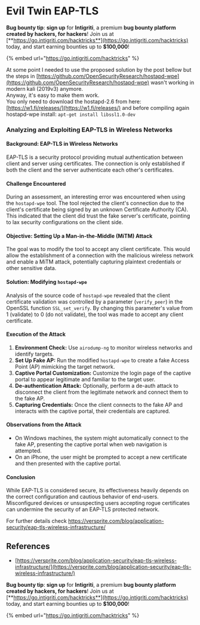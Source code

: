 # Evil Twin EAP-TLS





<img src="../../.gitbook/assets/i3.png" alt="" data-size="original">\
**Bug bounty tip**: **sign up** for **Intigriti**, a premium **bug bounty platform created by hackers, for hackers**! Join us at [**https://go.intigriti.com/hacktricks**](https://go.intigriti.com/hacktricks) today, and start earning bounties up to **$100,000**!

{% embed url="https://go.intigriti.com/hacktricks" %}

At some point I needed to use the proposed solution by the post bellow but the steps in [https://github.com/OpenSecurityResearch/hostapd-wpe](https://github.com/OpenSecurityResearch/hostapd-wpe) wasn't working in modern kali (2019v3) anymore.\
Anyway, it's easy to make them work.\
You only need to download the hostapd-2.6 from here: [https://w1.fi/releases/](https://w1.fi/releases/) and before compiling again hostapd-wpe install: `apt-get install libssl1.0-dev`

### Analyzing and Exploiting EAP-TLS in Wireless Networks

#### Background: EAP-TLS in Wireless Networks
EAP-TLS is a security protocol providing mutual authentication between client and server using certificates. The connection is only established if both the client and the server authenticate each other's certificates.

#### Challenge Encountered
During an assessment, an interesting error was encountered when using the `hostapd-wpe` tool. The tool rejected the client's connection due to the client's certificate being signed by an unknown Certificate Authority (CA). This indicated that the client did trust the fake server's certificate, pointing to lax security configurations on the client side.

#### Objective: Setting Up a Man-in-the-Middle (MiTM) Attack
The goal was to modify the tool to accept any client certificate. This would allow the establishment of a connection with the malicious wireless network and enable a MiTM attack, potentially capturing plaintext credentials or other sensitive data.

#### Solution: Modifying `hostapd-wpe`
Analysis of the source code of `hostapd-wpe` revealed that the client certificate validation was controlled by a parameter (`verify_peer`) in the OpenSSL function `SSL_set_verify`. By changing this parameter's value from 1 (validate) to 0 (do not validate), the tool was made to accept any client certificate.

#### Execution of the Attack
1. **Environment Check:** Use `airodump-ng` to monitor wireless networks and identify targets.
2. **Set Up Fake AP:** Run the modified `hostapd-wpe` to create a fake Access Point (AP) mimicking the target network.
3. **Captive Portal Customization:** Customize the login page of the captive portal to appear legitimate and familiar to the target user.
4. **De-authentication Attack:** Optionally, perform a de-auth attack to disconnect the client from the legitimate network and connect them to the fake AP.
5. **Capturing Credentials:** Once the client connects to the fake AP and interacts with the captive portal, their credentials are captured.

#### Observations from the Attack
- On Windows machines, the system might automatically connect to the fake AP, presenting the captive portal when web navigation is attempted.
- On an iPhone, the user might be prompted to accept a new certificate and then presented with the captive portal.

#### Conclusion
While EAP-TLS is considered secure, its effectiveness heavily depends on the correct configuration and cautious behavior of end-users. Misconfigured devices or unsuspecting users accepting rogue certificates can undermine the security of an EAP-TLS protected network.

For further details check https://versprite.com/blog/application-security/eap-tls-wireless-infrastructure/

## References
* [https://versprite.com/blog/application-security/eap-tls-wireless-infrastructure/](https://versprite.com/blog/application-security/eap-tls-wireless-infrastructure/)

<img src="../../.gitbook/assets/i3.png" alt="" data-size="original">\
**Bug bounty tip**: **sign up** for **Intigriti**, a premium **bug bounty platform created by hackers, for hackers**! Join us at [**https://go.intigriti.com/hacktricks**](https://go.intigriti.com/hacktricks) today, and start earning bounties up to **$100,000**!

{% embed url="https://go.intigriti.com/hacktricks" %}




